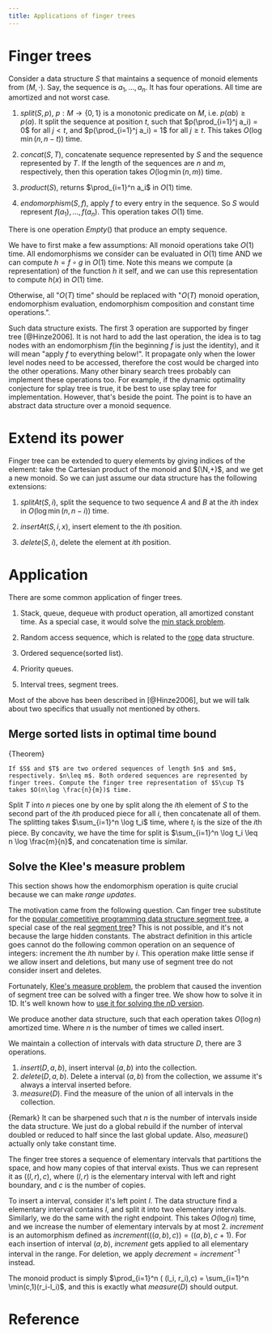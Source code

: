```yaml
---
title: Applications of finger trees
---
```


# Finger trees

Consider a data structure $S$ that maintains a sequence of monoid elements from $(M,\cdot)$. Say, the sequence is $a_1,\ldots,a_n$. It has four operations. All time are amortized and not worst case.

1. $split(S,p)$, $p:M\to \{0,1\}$ is a monotonic predicate on $M$, i.e. $p(ab)\geq p(a)$. It split the sequence at position $t$, such that $p(\prod_{i=1}^j a_i) = 0$ for all $j < t$, and $p(\prod_{i=1}^j a_i) = 1$ for all $j\geq t$. This takes $O(\log \min(n,n-t))$ time.

2. $concat(S,T)$, concatenate sequence represented by $S$ and the sequence represented by $T$. If the length of the sequences are $n$ and $m$, respectively, then this operation takes $O(\log \min(n,m))$ time.

3. $product(S)$, returns $\prod_{i=1}^n a_i$ in $O(1)$ time.

4. $endomorphism(S,f)$, apply $f$ to every entry in the sequence. So $S$ would represent $f(a_1),\ldots,f(a_n)$. This operation takes $O(1)$ time.

There is one operation $Empty()$ that produce an empty sequence.

We have to first make a few assumptions: All monoid operations take $O(1)$ time. All endomorphisms we consider can be evaluated in $O(1)$ time AND we can compute $h = f\circ g$ in $O(1)$ time. Note this means we compute (a representation) of the function $h$ it self, and we can use this representation to compute $h(x)$ in $O(1)$ time.

Otherwise, all "$O(T)$ time" should be replaced with "$O(T)$ monoid operation, endomorphism evaluation, endomorphism composition and constant time operations.". 

Such data structure exists. The first $3$ operation are supported by finger tree [@Hinze2006]. It is not hard to add the last operation, the idea is to tag nodes with an endomorphism $f$(in the beginning $f$ is just the identity), and it will mean "apply $f$ to everything below!". It propagate only when the lower level nodes need to be accessed, therefore the cost would be charged into the other operations. Many other binary search trees probably can implement these operations too. For example, if the dynamic optimality conjecture for splay tree is true, it be best to use splay tree for implementation. However, that's beside the point. The point is to have an abstract data structure over a monoid sequence.

# Extend its power

Finger tree can be extended to query elements by giving indices of the element: take the Cartesian product of the monoid and $(\N,+)$, and we get a new monoid. So we can just assume our data structure has the following extensions:

1. $splitAt(S,i)$, split the sequence to two sequence $A$ and $B$ at the $i$th index in $O(\log \min(n,n-i))$ time.

2. $insertAt(S,i, x)$, insert element to the $i$th position.

3. $delete(S,i)$, delete the element at $i$th position.

# Application

There are some common application of finger trees.

1. Stack, queue, dequeue with product operation, all amortized constant time. As a special case, it would solve the [min stack problem](http://www.geeksforgeeks.org/design-and-implement-special-stack-data-structure/). 

2. Random access sequence, which is related to the [rope](http://en.wikipedia.org/wiki/Rope_%28data_structure%29) data structure.

3. Ordered sequence(sorted list).

4. Priority queues.

5. Interval trees, segment trees.

Most of the above has been described in [@Hinze2006], but we will talk about two specifics that usually not mentioned by others. 

## Merge sorted lists in optimal time bound

{Theorem}

    If $S$ and $T$ are two ordered sequences of length $n$ and $m$, respectively. $n\leq m$. Both ordered sequences are represented by finger trees. Compute the finger tree representation of $S\cup T$ takes $O(n\log \frac{n}{m})$ time.

Split $T$ into $n$ pieces one by one by split along the $i$th element of $S$ to the second part of the $i$th produced piece for all $i$, then concatenate all of them. The splitting takes $\sum_{i=1}^n \log t_i$ time, where $t_i$ is the size of the $i$th piece. By concavity, we have the time for split is $\sum_{i=1}^n \log t_i \leq n \log \frac{m}{n}$, and concatenation time is similar.

## Solve the Klee's measure problem

This section shows how the endomorphism operation is quite crucial because we can make *range updates*.

The motivation came from the following question. Can finger tree substitute for the [popular competitive programming data structure segment tree](http://letuskode.blogspot.com/2013/01/segtrees.html), a special case of the real [segment tree](http://en.wikipedia.org/wiki/Segment_tree)? This is not possible, and it's not because the large hidden constants. The abstract definition in this article goes cannot do the following common operation on an sequence of integers: increment the $i$th number by $i$. This operation make little sense if we allow insert and deletions, but many use of segment tree do not consider insert and deletes.

Fortunately, [Klee's measure problem](
http://en.wikipedia.org/wiki/Klee%27s_measure_problem), the problem that caused the invention of segment tree can be solved with a finger tree. We show how to solve it in 1D. It's well known how to [use it for solving the $n$D version](http://cstheory.stackexchange.com/questions/17252/number-of-maximum-overlap-in-n-dimensions/17374).

We produce another data structure, such that each operation takes $O(\log n)$ amortized time. Where $n$ is the number of times we called insert.

We maintain a collection of intervals with data structure $D$, there are 3 operations.

1. $insert(D,a,b)$, insert interval $(a,b)$ into the collection.
2. $delete(D,a,b)$. Delete a interval $(a,b)$ from the collection, we assume it's always a interval inserted before.
3. $measure(D)$. Find the measure of the union of all intervals in the collection. 

{Remark}
    It can be sharpened such that $n$ is the number of intervals inside the data structure. We just do a global rebuild if the number of interval doubled or reduced to half since the last global update. Also, $measure()$ actually only take constant time.

The finger tree stores a sequence of elementary intervals that partitions the space, and how many copies of that interval exists. Thus we can represent it as $((l,r),c)$, where $(l,r)$ is the elementary interval with left and right boundary, and $c$ is the number of copies.

To insert a interval, consider it's left point $l$. The data structure find a elementary interval contains $l$, and split it into two elementary intervals. Similarly, we do the same with the right endpoint. This takes $O(\log n)$ time, and we increase the number of elementary intervals by at most $2$. $increment$ is an automorphism defined as $increment(((a,b),c))=((a,b),c+1)$. For each insertion of interval $(a,b)$, $increment$ gets applied to all elementary interval in the range. For deletion, we apply $decrement = increment^{-1}$ instead. 

The monoid product is simply $\prod_{i=1}^n ( (l_i, r_i),c) = \sum_{i=1}^n \min(c,1)(r_i-l_i)$, and this is exactly what $measure(D)$ should output.

# Reference